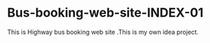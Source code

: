 # Bus-booking-web-site-INDEX-01
This is Highway bus booking web site  .This is my own idea project.
